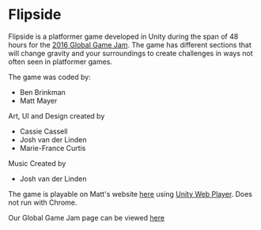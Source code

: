 # Flipside

Flipside is a platformer game developed in Unity during the span of 48 hours for the [2016 Global Game Jam](http://globalgamejam.org/). 
The game has different sections that will change gravity and your surroundings to create challenges in ways not often seen in platformer games.


The game was coded by:
* Ben Brinkman
* Matt Mayer

Art, UI and Design created by
* Cassie Cassell
* Josh van der Linden
* Marie-France Curtis

Music Created by
* Josh van der Linden

The game is playable on Matt's website [here](http://magneseus.com/flipside/) using [Unity Web Player](https://unity3d.com/webplayer). Does not run with Chrome.

Our Global Game Jam page can be viewed [here](http://globalgamejam.org/2016/games/flipside)
